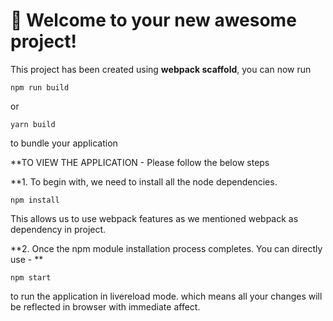 # 🚀 Welcome to your new awesome project!

This project has been created using **webpack scaffold**, you can now run

```
npm run build
```

or

```
yarn build
```

to bundle your application


**TO VIEW THE APPLICATION - Please follow the below steps

**1. To begin with, we need to install all the node dependencies.

```
npm install
```
This allows us to use webpack features as we mentioned webpack as dependency in project.


**2. Once the npm module installation process completes. You can directly use - **

```
npm start
```
to run the application in livereload mode. which means all your changes will be reflected in browser with immediate affect.
